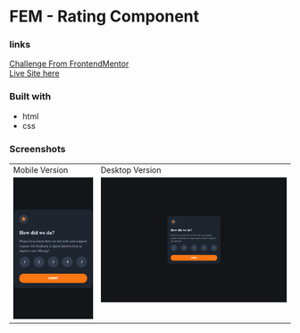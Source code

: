 # FEM - Rating Component

### links

[Challenge From FrontendMentor](https://www.frontendmentor.io/challenges/interactive-rating-component-koxpeBUmI)\
[Live Site here](https://mgksp.github.io/rating_component/)

### Built with

- html
- css

### Screenshots

<table>
  <tr>
    <td>Mobile Version</td>
    <td>Desktop Version</td>
  </tr>
  <tr valign="top">
    <td><img src="./screenshots/rating_component_mobile.png" alt="mobile version" /></td>
    <td><img src="./screenshots/rating_component_desktop.png" alt="desktop version" /></td>
  </tr>
</table>
